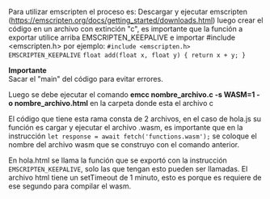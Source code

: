 Para utilizar emscripten el proceso es:
  Descargar y ejecutar emscripten (https://emscripten.org/docs/getting_started/downloads.html)
  luego crear el código en un archivo con extinción "c", es importante que la función a exportar utilice arriba EMSCRIPTEN_KEEPALIVE e importar #include <emscripten.h>
  por ejemplo:
      ` #include <emscripten.h> `
     `  EMSCRIPTEN_KEEPALIVE `
       `float add(float x, float y) {
       return x + y;
     }
      `
      
**Importante**  
Sacar el "main" del código para evitar errores.
      
  Luego se debe ejecutar el comando **emcc nombre_archivo.c -s WASM=1 -o nombre_archivo.html** en la carpeta donde esta el archivo c
  
  El código que tiene esta rama consta de 2 archivos, en el caso de hola.js su función es cargar y ejecutar el archivo .wasm,
  es importante que en la instrucción `let response = await fetch('functions.wasm');` se coloque el nombre del archivo wasm que se construyo con el comando anterior.
  
  En hola.html se llama la función que se exportó con la instrucción `  EMSCRIPTEN_KEEPALIVE `, solo las que tengan esto pueden ser llamadas. El archivo html tiene un setTimeout de 1 minuto, esto es porque es requiere de ese segundo para compilar el wasm.